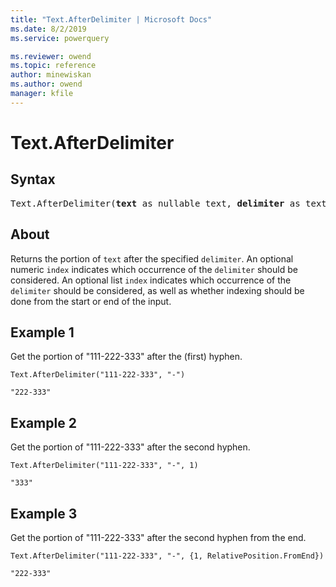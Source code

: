 ```yaml
---
title: "Text.AfterDelimiter | Microsoft Docs"
ms.date: 8/2/2019
ms.service: powerquery

ms.reviewer: owend
ms.topic: reference
author: minewiskan
ms.author: owend
manager: kfile
---
```

# Text.AfterDelimiter

## Syntax

<pre>
Text.AfterDelimiter(<b>text</b> as nullable text, <b>delimiter</b> as text, optional <b>index</b> as any) as any
</pre>

## About
Returns the portion of `text` after the specified `delimiter`. An optional numeric `index` indicates which occurrence of the `delimiter` should be considered. An optional list `index` indicates which occurrence of the `delimiter` should be considered, as well as whether indexing should be done from the start or end of the input.

## Example 1
Get the portion of "111-222-333" after the (first) hyphen.

```powerquery-m
Text.AfterDelimiter("111-222-333", "-")
```

`"222-333"`

## Example 2
Get the portion of "111-222-333" after the second hyphen.

```powerquery-m
Text.AfterDelimiter("111-222-333", "-", 1)
```

`"333"`

## Example 3
Get the portion of "111-222-333" after the second hyphen from the end.

```powerquery-m
Text.AfterDelimiter("111-222-333", "-", {1, RelativePosition.FromEnd})
```

`"222-333"`
